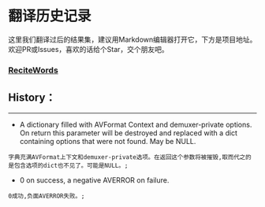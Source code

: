 # 翻译历史记录 
这里我们翻译过后的结果集，建议用Markdown编辑器打开它，下方是项目地址。欢迎PR或Issues，喜欢的话给个Star，交个朋友吧。
### [ReciteWords](https://github.com/BolexLiu/ReciteWords)

## History：

---

- A dictionary filled with AVFormat Context and demuxer-private options.  On return this parameter will be destroyed and replaced with a dict containing options that were not found.  May be NULL.
```
字典充满AVFormat上下文和demuxer-private选项。在返回这个参数将被摧毁,取而代之的是包含选项的dict也不见了。可能是NULL。;
```
- 0 on success, a negative AVERROR on failure.
```
0成功,负面AVERROR失败。;
```
